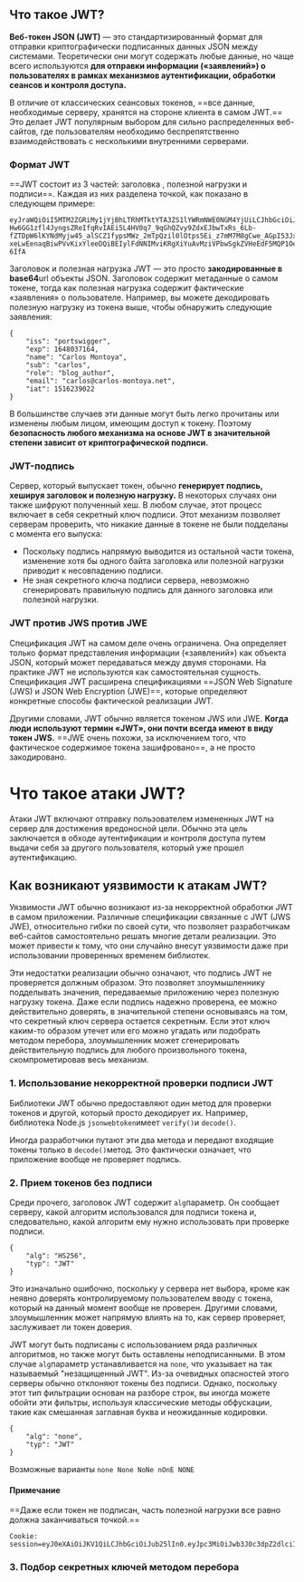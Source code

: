 ## Что такое JWT?

**Веб-токен JSON (JWT)** — это стандартизированный формат для отправки криптографически подписанных данных JSON между системами. Теоретически они могут содержать любые данные, но чаще всего используются **для отправки информации («заявлений») о пользователях в рамках механизмов аутентификации, обработки сеансов и контроля доступа.**

В отличие от классических сеансовых токенов, ==все данные, необходимые серверу, хранятся на стороне клиента в самом JWT.== Это делает JWT популярным выбором для сильно распределенных веб-сайтов, где пользователям необходимо беспрепятственно взаимодействовать с несколькими внутренними серверами.

### Формат JWT

==JWT состоит из 3 частей: заголовка , полезной нагрузки и подписи==. Каждая из них разделена точкой, как показано в следующем примере:
```
eyJraWQiOiI5MTM2ZGRiMy1jYjBhLTRhMTktYTA3ZS1lYWRmNWE0NGM4YjUiLCJhbGciOiJSUzI1NiJ9.eyJpc3MiOiJwb3J0c3dpZ2dlciIsImV4cCI6MTY0ODAzNzE2NCwibmFtZSI6IkNhcmxvcyBNb250b3lhIiwic3ViIjoiY2FybG9zIiwicm9sZSI6ImJsb2dfYXV0aG9yIiwiZW1haWwiOiJjYXJsb3NAY2FybG9zLW1vbnRveWEubmV0IiwiaWF0IjoxNTE2MjM5MDIyfQ.SYZBPIBg2CRjXAJ8vCER0LA_ENjII1JakvNQoP-Hw6GG1zfl4JyngsZReIfqRvIAEi5L4HV0q7_9qGhQZvy9ZdxEJbwTxRs_6Lb-fZTDpW6lKYNdMyjw45_alSCZ1fypsMWz_2mTpQzil0lOtps5Ei_z7mM7M8gCwe_AGpI53JxduQOaB5HkT5gVrv9cKu9CsW5MS6ZbqYXpGyOG5ehoxqm8DL5tFYaW3lB50ELxi0KsuTKEbD0t5BCl0aCR2MBJWAbN-xeLwEenaqBiwPVvKixYleeDQiBEIylFdNNIMviKRgXiYuAvMziVPbwSgkZVHeEdF5MQP1Oe2Spac-6IfA
```

Заголовок и полезная нагрузка JWT — это просто **закодированные в base64**url объекты JSON. Заголовок содержит метаданные о самом токене, тогда как полезная нагрузка содержит фактические «заявления» о пользователе. Например, вы можете декодировать полезную нагрузку из токена выше, чтобы обнаружить следующие заявления:
```
{ 
	"iss": "portswigger", 
	"exp": 1648037164, 
	"name": "Carlos Montoya", 
	"sub": "carlos", 
	"role": "blog_author", 
	"email": "carlos@carlos-montoya.net", 
	"iat": 1516239022 
}
```

В большинстве случаев эти данные могут быть легко прочитаны или изменены любым лицом, имеющим доступ к токену. Поэтому **безопасность любого механизма на основе JWT в значительной степени зависит от криптографической подписи.**


### JWT-подпись

Сервер, который выпускает токен, обычно **генерирует подпись, хешируя заголовок и полезную нагрузку.** В некоторых случаях они также шифруют полученный хеш. В любом случае, этот процесс включает в себя секретный ключ подписи. Этот механизм позволяет серверам проверить, что никакие данные в токене не были подделаны с момента его выпуска:

- Поскольку подпись напрямую выводится из остальной части токена, изменение хотя бы одного байта заголовка или полезной нагрузки приводит к несовпадению подписи.
- Не зная секретного ключа подписи сервера, невозможно сгенерировать правильную подпись для данного заголовка или полезной нагрузки.

### JWT против JWS против JWE

Спецификация JWT на самом деле очень ограничена. Она определяет только формат представления информации («заявлений») как объекта JSON, который может передаваться между двумя сторонами. На практике JWT не используются как самостоятельная сущность. Спецификация JWT расширена спецификациями ==JSON Web Signature (JWS) и JSON Web Encryption (JWE)==, которые определяют конкретные способы фактической реализации JWT.

Другими словами, JWT обычно является токеном JWS или JWE. **Когда люди используют термин «JWT», они почти всегда имеют в виду токен JWS.** ==JWE очень похожи, за исключением того, что фактическое содержимое токена зашифровано==, а не просто закодировано.

# Что такое атаки JWT?

Атаки JWT включают отправку пользователем измененных JWT на сервер для достижения вредоносной цели. Обычно эта цель заключается в обходе аутентификации и контроля доступа путем выдачи себя за другого пользователя, который уже прошел аутентификацию.

## Как возникают уязвимости к атакам JWT?

Уязвимости JWT обычно возникают из-за некорректной обработки JWT в самом приложении. Различные спецификации связанные с JWT (JWS JWE), относительно гибки по своей сути, что позволяет разработчикам веб-сайтов самостоятельно решать многие детали реализации. Это может привести к тому, что они случайно внесут уязвимости даже при использовании проверенных временем библиотек.

Эти недостатки реализации обычно означают, что подпись JWT не проверяется должным образом. Это позволяет злоумышленнику подделывать значения, передаваемые приложению через полезную нагрузку токена. Даже если подпись надежно проверена, ее можно действительно доверять, в значительной степени основываясь на том, что секретный ключ сервера остается секретным. Если этот ключ каким-то образом утечет или его можно угадать или подобрать методом перебора, злоумышленник может сгенерировать действительную подпись для любого произвольного токена, скомпрометировав весь механизм.

### 1. Использование некорректной проверки подписи JWT

Библиотеки JWT обычно предоставляют один метод для проверки токенов и другой, который просто декодирует их. 
	Например, библиотека Node.js `jsonwebtoken`имеет `verify()`и `decode()`.

Иногда разработчики путают эти два метода и передают входящие токены только в `decode()`метод. Это фактически означает, что приложение вообще не проверяет подпись.

### 2. Прием токенов без подписи

Среди прочего, заголовок JWT содержит `alg`параметр. Он сообщает серверу, какой алгоритм использовался для подписи токена и, следовательно, какой алгоритм ему нужно использовать при проверке подписи.
```
{ 
	"alg": "HS256", 
	"typ": "JWT" 
}
```

Это изначально ошибочно, поскольку у сервера нет выбора, кроме как неявно доверять контролируемому пользователем вводу с токена, который на данный момент вообще не проверен. Другими словами, злоумышленник может напрямую влиять на то, как сервер проверяет, заслуживает ли токен доверия.

JWT могут быть подписаны с использованием ряда различных алгоритмов, но также могут быть оставлены неподписанными. В этом случае `alg`параметр устанавливается на `none`, что указывает на так называемый "незащищенный JWT". Из-за очевидных опасностей этого серверы обычно отклоняют токены без подписи. Однако, поскольку этот тип фильтрации основан на разборе строк, вы иногда можете обойти эти фильтры, используя классические методы обфускации, такие как смешанная заглавная буква и неожиданные кодировки.
```
{ 
	"alg": "none", 
	"typ": "JWT" 
}
```
Возможные варианты
`none None NoNe nOnE NONE`

#### Примечание
==Даже если токен не подписан, часть полезной нагрузки все равно должна заканчиваться точкой.==
```
Cookie: session=eyJ0eXAiOiJKV1QiLCJhbGciOiJub25lIn0.eyJpc3MiOiJwb3J0c3dpZ2dlciIsImV4cCI6MTc0NDg5MDUzOSwic3ViIjoiYWRtaW5pc3RhcnRvciJ9.
```


### 3. Подбор секретных ключей методом перебора

